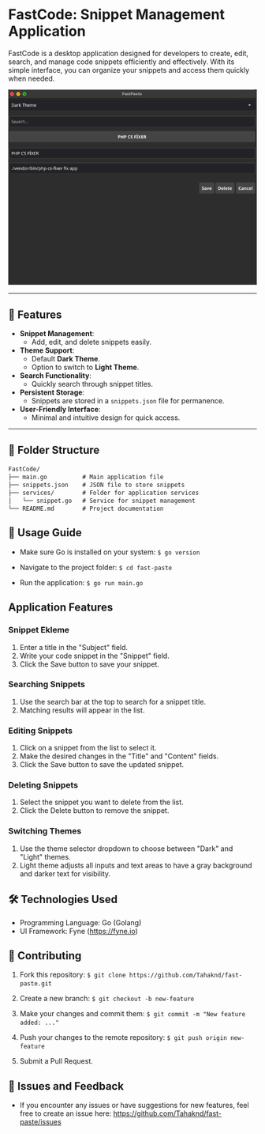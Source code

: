 # FastCode: Snippet Management Application

FastCode is a desktop application designed for developers to create, edit, search, and manage code snippets efficiently and effectively. With its simple interface, you can organize your snippets and access them quickly when needed.

![img.png](img.png)

---

## 🚀 Features

- **Snippet Management**:
    - Add, edit, and delete snippets easily.
- **Theme Support**:
    - Default **Dark Theme**.
    - Option to switch to **Light Theme**.
- **Search Functionality**:
    - Quickly search through snippet titles.
- **Persistent Storage**:
    - Snippets are stored in a `snippets.json` file for permanence.
- **User-Friendly Interface**:
    - Minimal and intuitive design for quick access.

---

## 📂 Folder Structure

```plaintext
FastCode/
├── main.go          # Main application file
├── snippets.json    # JSON file to store snippets
├── services/        # Folder for application services
│   └── snippet.go   # Service for snippet management
└── README.md        # Project documentation
```

## 📖  Usage Guide

- Make sure Go is installed on your system:
  `$ go version`

- Navigate to the project folder:
  `$ cd fast-paste`

- Run the application:
  `$ go run main.go`

##   Application Features

### Snippet Ekleme

1. Enter a title in the "Subject" field.
2. Write your code snippet in the "Snippet" field.
3. Click the Save button to save your snippet.

###  Searching Snippets

1. Use the search bar at the top to search for a snippet title.
2. Matching results will appear in the list.

### Editing Snippets

1. Click on a snippet from the list to select it.
2. Make the desired changes in the "Title" and "Content" fields.
3. Click the Save button to save the updated snippet.

### Deleting Snippets

1. Select the snippet you want to delete from the list.
2. Click the Delete button to remove the snippet.

### Switching Themes

1. Use the theme selector dropdown to choose between "Dark" and "Light" themes.
2. Light theme adjusts all inputs and text areas to have a gray background and darker text for visibility.


## 🛠️ Technologies Used

- Programming Language: Go (Golang)
- UI Framework: Fyne (https://fyne.io)


## 🤝 Contributing

1. Fork this repository:
   `$ git clone https://github.com/Tahaknd/fast-paste.git`

2. Create a new branch:
   `$ git checkout -b new-feature`

3. Make your changes and commit them:
   `$ git commit -m "New feature added: ..."`

4. Push your changes to the remote repository:
   `$ git push origin new-feature`

5. Submit a Pull Request.


## 🐞  Issues and Feedback

- If you encounter any issues or have suggestions for new features, feel free to create an issue here: https://github.com/Tahaknd/fast-paste/issues

